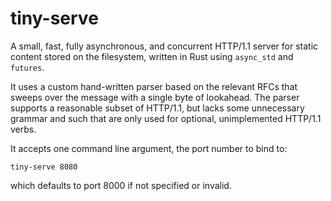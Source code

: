 # tiny-serve
A small, fast, fully asynchronous, and concurrent HTTP/1.1 server for static content stored on the filesystem, written in Rust using `async_std` and `futures`. 

It uses a custom hand-written parser based on the relevant RFCs that sweeps over the message with a single byte of lookahead. The parser supports a reasonable subset of HTTP/1.1, but lacks some unnecessary grammar and such that are only used for optional, unimplemented HTTP/1.1 verbs.

It accepts one command line argument, the port number to bind to:

```
tiny-serve 8080
```

which defaults to port 8000 if not specified or invalid.